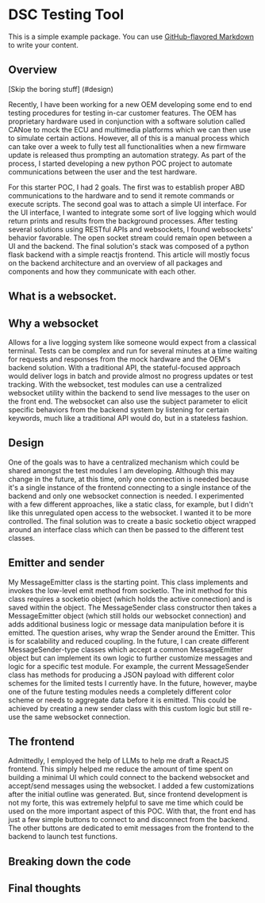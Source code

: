 # DSC Testing Tool

This is a simple example package. You can use
[GitHub-flavored Markdown](https://guides.github.com/features/mastering-markdown/)
to write your content.

## Overview

[Skip the boring stuff] (#design)

Recently, I have been working for a new OEM developing some end to end testing procedures for testing in-car customer 
features. The OEM has proprietary hardware used in conjunction with a software solution called CANoe to mock the ECU and
multimedia platforms which we can then use to simulate certain actions. However, all of this is a manual process which 
can take over a week to fully test all functionalities when a new firmware update is released thus prompting an
automation strategy. As part of the process, I started developing a new python POC project to automate communications
between the user and the test hardware. 

For this starter POC, I had 2 goals. The first was to establish proper ABD communications to the hardware and to send it
remote commands or execute scripts. The second goal was to attach a simple UI interface. For the UI interface, I wanted
to integrate some sort of live logging which would return prints and results from the background processes. After 
testing several solutions using RESTful APIs and websockets, I found websockets' behavior favorable. The open socket 
stream could remain open between a UI and the backend. The final solution's stack was composed of a python flask backend
with a simple reactjs frontend. This article will mostly focus on the backend architecture and an overview of all
packages and components and how they communicate with each other. 

## What is a websocket.

## Why a websocket
Allows for a live logging system like someone would expect from a classical terminal. Tests can be complex and run for
several minutes at a time waiting for requests and responses from the mock hardware and the OEM's backend solution. With
a traditional API, the stateful-focused approach would deliver logs in batch and provide almost no progress updates or
test tracking. With the websocket, test modules can use a centralized websocket utility within the backend to send live
messages to the user on the front end. The websocket can also use the subject parameter to elicit specific behaviors 
from the backend system by listening for certain keywords, much like a traditional API would do, but in a stateless
fashion. 

## Design
One of the goals was to have a centralized mechanism which could be shared amongst the test modules I am developing.
Although this may change in the future, at this time, only one connection is needed because it's a single instance of
the frontend connecting to a single instance of the backend and only one websocket connection is needed. I experimented 
with a few different approaches, like a static class, for example, but I didn't like this unregulated open access to the
websocket. I wanted it to be more controlled. The final solution was to create a basic socketio object wrapped around an 
interface class which can then be passed to the different test classes.

## Emitter and sender
My MessageEmitter class is the starting point. This class implements and invokes the low-level emit method from socketIo. The 
init method for this class requires a socketio object (which holds the active connection) and is saved within the object.
The MessageSender class constructor then takes a MessageEmitter object (which still holds our websocket connection) and
adds additional business logic or message data manipulation before it is emitted. The question arises, why wrap the Sender
around the Emitter. This is for scalability and reduced coupling. In the future, I can create different MessageSender-type
classes which accept a common MessageEmitter object but can implement its own logic to further customize messages and logic 
for a specific test module. For example, the current MessageSender class has methods for producing a JSON payload with
different color schemes for the limited tests I currently have. In the future, however, maybe one of the future testing 
modules needs a completely different color scheme or needs to aggregate data before it is emitted. This could be achieved
by creating a new sender class with this custom logic but still re-use the same websocket connection.

## The frontend
Admittedly, I employed the help of LLMs to help me draft a ReactJS frontend. This simply helped me reduce the amount of 
time spent on building a minimal UI which could connect to the backend websocket and accept/send messages using the
websocket. I added a few customizations after the initial outline was generated. But, since frontend development is not 
my forte, this was extremely helpful to save me time which could be used on the more important aspect of this POC. With 
that, the front end has just a few simple buttons to connect to and disconnect from the backend. The other buttons are
dedicated to emit messages from the frontend to the backend to launch test functions. 

## Breaking down the code

## Final thoughts